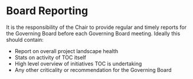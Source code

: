 # Board Reporting

It is the responsibility of the Chair to provide regular and timely reports for the Governing Board before each Governing Board meeting. Ideally this should contain:

  - Report on overall project landscape health
  - Stats on activity of TOC itself
  - High level overview of initiatives TOC is undertaking
  - Any other criticality or recommendation for the Governing Board